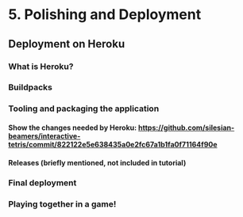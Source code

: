 # 5. Polishing and Deployment

## Deployment on Heroku
### What is Heroku?
### Buildpacks
### Tooling and packaging the application
#### Show the changes needed by Heroku: https://github.com/silesian-beamers/interactive-tetris/commit/822122e5e638435a0e2fc67a1b1fa0f71164f90e
#### Releases (briefly mentioned, not included in tutorial)
### Final deployment
### Playing together in a game!
